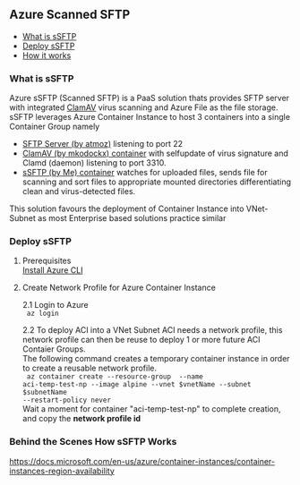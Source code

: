 ## Azure Scanned SFTP  

* [What is sSFTP](#what-is-ssftp)
* [Deploy sSFTP](#deploy-ssftp)
* [How it works](#behind-the-scenes-how-ssftp-works)

### What is sSFTP
Azure sSFTP (Scanned SFTP) is a PaaS solution thats provides SFTP server with integrated [ClamAV](https://www.clamav.net/) virus scanning and Azure File as the file storage.  
sSFTP leverages Azure Container Instance to host 3 containers into a single Container Group namely
* [SFTP Server (by atmoz)](https://hub.docker.com/r/atmoz/sftp/) listening to port 22
* [ClamAV (by mkodockx) container](https://hub.docker.com/r/mkodockx/docker-clamav/) with selfupdate of virus signature and Clamd (daemon) listening to port 3310.
* [sSFTP (by Me) container](https://hub.docker.com/repository/docker/wxzd/ssftp) watches for uploaded files, sends file for scanning and sort files to appropriate mounted directories differentiating clean and virus-detected files.

This solution favours the deployment of Container Instance into VNet-Subnet as most Enterprise based solutions practice similar 
### Deploy sSFTP  
1. Prerequisites  
[Install Azure CLI](https://docs.microsoft.com/en-us/cli/azure/install-azure-cli)  

2. Create Network Profile for Azure Container Instance  

   2.1 Login to Azure  
        <code> az login </code>

   2.2 To deploy ACI into a VNet Subnet ACI needs a network profile, this network profile can then be reuse to deploy 1 or more future ACI Contaier Groups.  
       The following command creates a temporary container instance in order to create a reusable network profile.  
        <code> az container create --resource-group <resource group> --name aci-temp-test-np --image alpine --vnet $vnetName --subnet $subnetName --restart-policy never </code>  
       Wait a moment for container "aci-temp-test-np" to complete creation, and copy the <b>network profile id</b>


### Behind the Scenes How sSFTP Works




https://docs.microsoft.com/en-us/azure/container-instances/container-instances-region-availability
